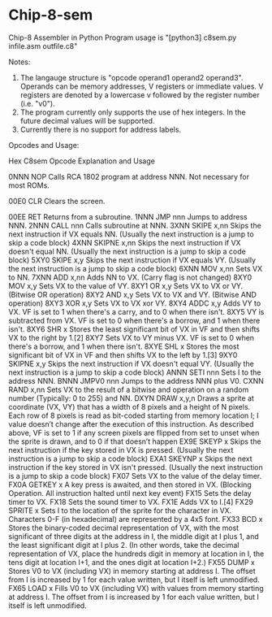 # Chip-8-sem
Chip-8 Assembler in Python
Program usage is "[python3] c8sem.py infile.asm outfile.c8"

Notes:
1. The langauge structure is "opcode operand1 operand2 operand3". Operands can be memory addresses, V registers or immediate values. 
   V registers are denoted by a lowercase v followed by the register number (i.e. "v0").
2. The program currently only supports the use of hex integers. In the future decimal values will be supported.
3. Currently there is no support for address labels.

Opcodes and Usage: 

Hex	C8sem Opcode	Explanation and Usage

0NNN	NOP	Calls RCA 1802 program at address NNN. Not necessary for most ROMs.

00E0	CLR	Clears the screen.

00EE	RET	Returns from a subroutine.
1NNN	JMP nnn	Jumps to address NNN.
2NNN	CALL nnn	Calls subroutine at NNN.
3XNN	SKIPE x,nn	Skips the next instruction if VX equals NN. (Usually the next instruction is a jump to skip a code block)
4XNN	SKIPNE x,nn	Skips the next instruction if VX doesn't equal NN. (Usually the next instruction is a jump to skip a code block)
5XY0	SKIPE x,y	Skips the next instruction if VX equals VY. (Usually the next instruction is a jump to skip a code block)
6XNN	MOV x,nn	Sets VX to NN.
7XNN	ADD x,nn	Adds NN to VX. (Carry flag is not changed)
8XY0	MOV x,y	Sets VX to the value of VY.
8XY1	OR x,y	Sets VX to VX or VY. (Bitwise OR operation)
8XY2	AND x,y	Sets VX to VX and VY. (Bitwise AND operation)
8XY3	XOR x,y	Sets VX to VX xor VY.
8XY4	ADDC x,y	Adds VY to VX. VF is set to 1 when there's a carry, and to 0 when there isn't.
8XY5	VY is subtracted from VX. VF is set to 0 when there's a borrow, and 1 when there isn't.
8XY6	SHR x	Stores the least significant bit of VX in VF and then shifts VX to the right by 1.[2]
8XY7	Sets VX to VY minus VX. VF is set to 0 when there's a borrow, and 1 when there isn't.
8XYE	SHL x	Stores the most significant bit of VX in VF and then shifts VX to the left by 1.[3]
9XY0	SKIPNE x,y	Skips the next instruction if VX doesn't equal VY. (Usually the next instruction is a jump to skip a code block)
ANNN	SETI nnn	Sets I to the address NNN.
BNNN	JMPV0 nnn	Jumps to the address NNN plus V0.
CXNN	RAND x,nn	Sets VX to the result of a bitwise and operation on a random number (Typically: 0 to 255) and NN.
DXYN	DRAW x,y,n	Draws a sprite at coordinate (VX, VY) that has a width of 8 pixels and a height of N pixels. Each row of 8 pixels 
is read as bit-coded starting from memory location I; I value doesn’t change after the execution of this instruction. As described 
above, VF is set to 1 if any screen pixels are flipped from set to unset when the sprite is drawn, and to 0 if that doesn’t happen
EX9E	SKEYP x	Skips the next instruction if the key stored in VX is pressed. (Usually the next instruction is a jump to skip a code block)
EXA1	SKEYNP x	Skips the next instruction if the key stored in VX isn't pressed. (Usually the next instruction is a jump to skip a code block)
FX07		Sets VX to the value of the delay timer.
FX0A	GETKEY x	A key press is awaited, and then stored in VX. (Blocking Operation. All instruction halted until next key event)
FX15		Sets the delay timer to VX.
FX18		Sets the sound timer to VX.
FX1E		Adds VX to I.[4]
FX29	SPRITE x	Sets I to the location of the sprite for the character in VX. Characters 0-F (in hexadecimal) are represented by a 4x5 font.
FX33	BCD x	Stores the binary-coded decimal representation of VX, with the most significant of three digits at the address in I, the middle digit at 
I plus 1, and the least significant digit at I plus 2. (In other words, take the decimal representation of VX, place the hundreds digit in memory at 
location in I, the tens digit at location I+1, and the ones digit at location I+2.)
FX55	DUMP x	Stores V0 to VX (including VX) in memory starting at address I. The offset from I is increased by 1 for each value written, 
but I itself is left unmodified.
FX65	LOAD x	Fills V0 to VX (including VX) with values from memory starting at address I. The offset from I is increased by 1 for each value written, 
but I itself is left unmodified.
